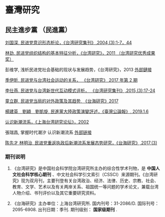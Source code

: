 # 臺灣研究

## 民主進步黨 （民進黨）

[刘国深, 民进党意识形态析论，《台湾研究集刊》,2004,(3):1-7，44](./民进党意识形态析论.pdf)

[林劲, 民进党组织结构的基本特征分析，《台湾研究》，2011 （台湾研究优秀成果奖）](./民进党组织结构的基本特征分析.pdf)

彭维学, 浅析民进党社会基础的现状与发展趋势，《台湾研究》，2013 [外部鏈接](http://cass.its.taiwan.cn/zjlc/pwx/201407/t20140731_6794175.htm)

[季伊昕, 民进党与台湾社会运动的关系， 《台湾研究》 2017 年第 2 期](./民进党与台湾社会运动的关系_季伊昕.pdf)

[李仕燕, 民进党与台湾新世代互动模式评析， 《台湾研究集刊》,2015,(3):17-24](./民进党与台湾新世代互动模式评析.pdf)

[童立群, 民进党当局的对外政策及其趋势, 《台海研究》2017](./民进党当局的对外政策及其趋势.pdf)

[楊建英　劉穎　劉凱旋, 民進黨大陸政策演變評述，《臺灣公論報》, 2019.1.6](./民進黨大陸政策演變評述.md)

[认识新潮流系，《上海台湾研究论坛》，2002](./认识新潮流系.md)

張瑞昌, 掌握时代潮汐 认识新潮流系 [外部链接](https://forums.chinatimes.com/special/DPP_new/lead_1.htm)

[陈先才 林明治, 民进党重返执政后新潮流系发展态势研究，《台海研究》,2017,(3)](./民进党重返执政后新潮流系发展态势研究.pdf)

### 期刊说明
1. 《台湾研究》是中国社会科学院台湾研究所主办的综合性学术刊物，是 __中国人文社会科学核心期刊__ 、中文社会科学引文索引（CSSCI）来源期刊。《台湾研究》现为双月刊，主要刊登有关台湾政治、经济、法律、历史、宗教、社会、教育、文学、艺术以及有关两岸关系、祖国统一等问题的学术论文，兼载台湾人物介绍、书刊评价以及其它重要研究资料。

2. 《台海研究》主办单位：上海台湾研究所. 国内刊号：31-2086/D. 国际刊号： 2095-6908. 出刊日期：季刊. 期刊级别： __国家级期刊__ .

